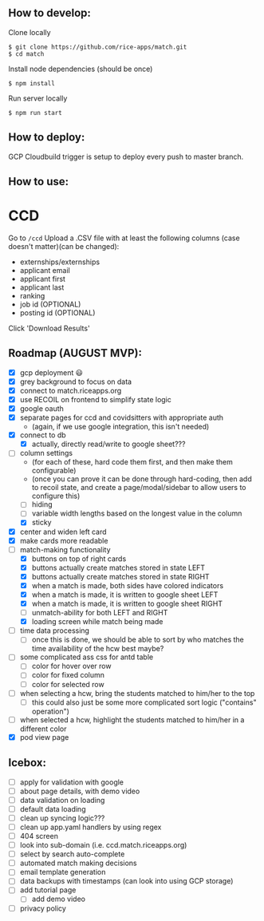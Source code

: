 ## How to develop:

Clone locally
```
$ git clone https://github.com/rice-apps/match.git
$ cd match
```

Install node dependencies (should be once)
```
$ npm install
```

Run server locally
```
$ npm run start
```

## How to deploy:

GCP Cloudbuild trigger is setup to deploy every push to master branch.

## How to use:
# CCD
Go to `/ccd`
Upload a .CSV file with at least the following columns (case doesn't matter)(can be changed):
- externships/externships
- applicant email
- applicant first
- applicant last
- ranking
- job id (OPTIONAL)
- posting id (OPTIONAL)

Click 'Download Results'

## Roadmap (AUGUST MVP):

- [x] gcp deployment 😃
- [x] grey background to focus on data
- [x] connect to match.riceapps.org
- [x] use RECOIL on frontend to simplify state logic
- [x] google oauth
- [x] separate pages for ccd and covidsitters with appropriate auth
  - (again, if we use google integration, this isn't needed)
- [x] connect to db
  - [x] actually, directly read/write to google sheet???
- [ ] column settings
  - (for each of these, hard code them first, and then make them configurable)
  - (once you can prove it can be done through hard-coding, then add to recoil state,
    and create a page/modal/sidebar to allow users to configure this)
  - [ ] hiding
  - [ ] variable width lengths based on the longest value in the column
  - [x] sticky
- [x] center and widen left card
- [x] make cards more readable
- [ ] match-making functionality
  - [x] buttons on top of right cards
  - [x] buttons actually create matches stored in state LEFT
  - [x] buttons actually create matches stored in state RIGHT
  - [x] when a match is made, both sides have colored indicators
  - [x] when a match is made, it is written to google sheet LEFT
  - [x] when a match is made, it is written to google sheet RIGHT
  - [ ] unmatch-ability for both LEFT and RIGHT
  - [x] loading screen while match being made
- [ ] time data processing
  - [ ] once this is done, we should be able to sort by who matches the time availability of the hcw best maybe?
- [ ] some complicated ass css for antd table 
  - [ ] color for hover over row
  - [ ] color for fixed column
  - [ ] color for selected row
- [ ] when selecting a hcw, bring the students matched to him/her to the top
  - [ ] this could also just be some more complicated sort logic ("contains" operation")
- [ ] when selected a hcw, highlight the students matched to him/her in a different color
- [x] pod view page

## Icebox:
- [ ] apply for validation with google
- [ ] about page details, with demo video
- [ ] data validation on loading
- [ ] default data loading
- [ ] clean up syncing logic???
- [ ] clean up app.yaml handlers by using regex
- [ ] 404 screen
- [ ] look into sub-domain (i.e. ccd.match.riceapps.org)
- [ ] select by search auto-complete
- [ ] automated match making decisions
- [ ] email template generation
- [ ] data backups with timestamps (can look into using GCP storage) 
- [ ] add tutorial page
  - [ ] add demo video
- [ ] privacy policy
